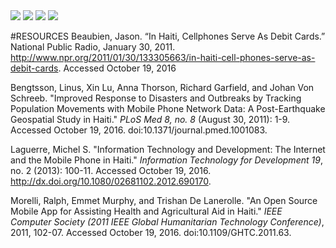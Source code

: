 <img src="http://vanessography.com/twilio/EDE-TXT%20poster.jpg" />
<img src="http://vanessography.com/twilio/EDE-TXT01.jpg" />
<img src="http://vanessography.com/twilio/EDE-TXT02.jpg" />
<img src="http://vanessography.com/twilio/EDE-TXT03.jpg" />

#RESOURCES
Beaubien, Jason. “In Haiti, Cellphones Serve As Debit Cards.” National Public Radio, January 30, 2011. http://www.npr.org/2011/01/30/133305663/in-haiti-cell-phones-serve-as-debit-cards. Accessed October 19, 2016


Bengtsson, Linus, Xin Lu, Anna Thorson, Richard Garfield, and Johan Von Schreeb. "Improved Response to Disasters and Outbreaks by Tracking Population Movements with Mobile Phone Network Data: A Post-Earthquake Geospatial Study in Haiti." *PLoS Med 8, no. 8* (August 30, 2011): 1-9. Accessed October 19, 2016.  doi:10.1371/journal.pmed.1001083.


Laguerre, Michel S. "Information Technology and Development: The Internet and the Mobile Phone in Haiti." *Information Technology for Development 19*, no. 2 (2013): 100-11. Accessed October 19, 2016. http://dx.doi.org/10.1080/02681102.2012.690170.


Morelli, Ralph, Emmet Murphy, and Trishan De Lanerolle. "An Open Source Mobile App for Assisting Health and Agricultural Aid in Haiti." *IEEE Computer Society (2011 IEEE Global Humanitarian Technology Conference)*, 2011, 102-07. Accessed October 19, 2016. doi:10.1109/GHTC.2011.63.
